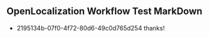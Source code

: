 ## OpenLocalization Workflow Test MarkDown

* 2195134b-07f0-4f72-80d6-49c0d765d254 
thanks!



<!--HONumber=Jan16_HO4-->
